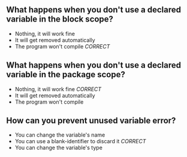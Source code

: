 ## What happens when you don't use a declared variable in the block scope?
* Nothing, it will work fine
* It will get removed automatically
* The program won't compile *CORRECT*

## What happens when you don't use a declared variable in the package scope?
* Nothing, it will work fine *CORRECT*
* It will get removed automatically
* The program won't compile

## How can you prevent unused variable error?
* You can change the variable's name
* You can use a blank-identifier to discard it *CORRECT*
* You can change the variable's type